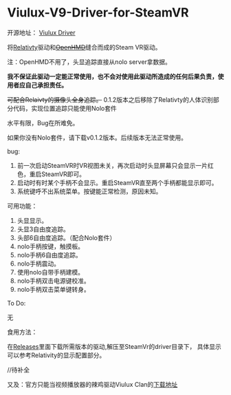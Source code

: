 # Viulux-V9-Driver-for-SteamVR

开源地址： [Viulux Driver](https://github.com/lixiangwuxian/Viulux-Driver)

将[Relativty](https://github.com/relativty/Relativty)驱动和~~[OpenHMD](https://github.com/OpenHMD/OpenHMD)~~缝合而成的Steam VR驱动。

注：OpenHMD不用了，头显追踪直接从nolo server拿数据。

**我不保证此驱动一定能正常使用，也不会对使用此驱动所造成的任何后果负责，使用者应自己承担责任。**

~~可配合Relaivty的摄像头全身追踪。~~ 0.1.2版本之后移除了Relativty的人体识别部分代码，实现位置追踪只能使用Nolo套件

水平有限，Bug在所难免。

如果你没有Nolo套件，请下载v0.1.2版本。后续版本无法正常使用。

bug:

1. 前一次启动SteamVR时VR视图未关，再次启动时头显屏幕只会显示一片红色，重启SteamVR即可。
2. 启动时有时某个手柄不会显示。重启SteamVR直至两个手柄都能显示即可。
3. 系统键呼不出系统菜单。按键能正常检测，原因未知。

可用功能：

1. 头显显示。
2. 头显3自由度追踪。
3. 头部6自由度追踪。（配合Nolo套件）
4. nolo手柄按键，触摸板。
5. nolo手柄6自由度追踪。
6. nolo手柄震动。
7. 使用nolo自带手柄建模。
8. nolo手柄双击电源键校准。
9. nolo手柄双击菜单键转身。
 
To Do:

无

食用方法：

在[Releases](https://github.com/lixiangwuxian/Viulux-V9-Driver-for-SteamVR/releases)里面下载所需版本的驱动,解压至SteamVr的driver目录下，
具体显示可以参考Relativity的显示配置部分。

//待补全

又及：官方只能当视频播放器的辣鸡驱动Viulux Clan的[下载地址](https://wwi.lanzouw.com/ieijMy1d1hg)
